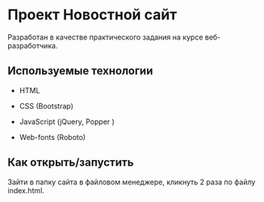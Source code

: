 # Проект Новостной сайт 
Разработан в качестве практического задания на курсе веб-разработчика.
## Используемые технологии

* HTML

* CSS (Bootstrap)

* JavaScript (jQuery, Popper )

* Web-fonts (Roboto)

## Как открыть/запустить

Зайти в папку сайта в файловом менеджере, кликнуть 2 раза по файлу index.html.